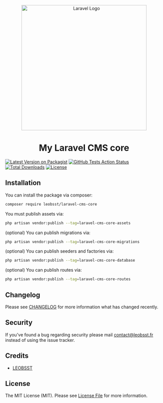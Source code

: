 <p align="center"><a href="https://laravel.com" target="_blank"><img src="https://raw.githubusercontent.com/laravel/art/master/logo-lockup/5%20SVG/2%20CMYK/1%20Full%20Color/laravel-logolockup-cmyk-red.svg" width="400" alt="Laravel Logo"></a></p>

<h1 style="text-align: center;">My Laravel CMS core</h1>

[![Latest Version on Packagist](https://img.shields.io/packagist/v/leobsst/laravel-cms-core.svg?style=flat-square)](https://packagist.org/packages/leobsst/laravel-cms-core)
[![GitHub Tests Action Status](https://img.shields.io/github/actions/workflow/status/leobsst/laravel-cms-core/run-tests.yml?branch=main&label=tests&style=flat-square)](https://github.com/leobsst/laravel-cms-core/actions?query=workflow%3Arun-tests+branch%3Amain)
[![Total Downloads](https://img.shields.io/packagist/dt/leobsst/laravel-cms-core.svg?style=flat-square)](https://packagist.org/packages/leobsst/laravel-cms-core)
[![License](https://img.shields.io/badge/license-MIT-brightgreen.svg?style=flat-square)](LICENSE.md)



## Installation

You can install the package via composer:

``` bash
composer require leobsst/laravel-cms-core
```

You must publish assets via:
``` bash
php artisan vendor:publish --tag=laravel-cms-core-assets
```

(optional) You can publish migrations via:
``` bash
php artisan vendor:publish --tag=laravel-cms-core-migrations
```

(optional) You can publish seeders and factories via:
``` bash
php artisan vendor:publish --tag=laravel-cms-core-database
```

(optional) You can publish routes via:
``` bash
php artisan vendor:publish --tag=laravel-cms-core-routes
```

## Changelog

Please see [CHANGELOG](CHANGELOG.md) for more information what has changed recently.

## Security

If you've found a bug regarding security please mail [contact@leobsst.fr](mailto:contact@leobsst.fr) instead of using the issue tracker.

## Credits

- [LEOBSST](https://github.com/LEOBSST)

## License

The MIT License (MIT). Please see [License File](LICENSE.md) for more information.
